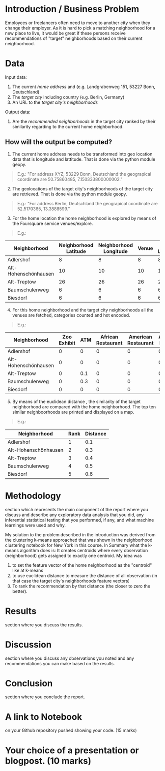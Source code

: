 # Introduction / Business Problem
Employees or freelancers often need to move to another city when they change their employer. 
As it is hard to pick a matching neighborhood for a new place to live, 
it would be great if these persons receive recommendations of "target" neighborhoods based on their current neighborhood.

# Data
Input data:
1. The current *home address* and (e.g. Landgrabenweg 151, 53227 Bonn, Deutschland)
2. The *target city* including country  (e.g. Berlin, Germany)
3. An URL to the *target city's neighborhoods*

Output data:
1. Are the *recommended neighborhoods* in the target city ranked by their similarity regarding to the current home neighborhood.

## How will the output be computed?
1. The current home address needs to be transformed into geo location data that is longitude and lattitude. That is done via the python module geopy.
> E.g.: "For address XYZ, 53229 Bonn, Deutschland the geograpical coordinate are 50.75860485, 7.150333800000002."
2. The geolocations of the target city's neighborhoods of the target city are retrieved. That is done via the python module geopy.
> E.g.: "For address Berlin, Deutschland the geograpical coordinate are 52.5170365, 13.3888599."
3. For the home location the home neighborhood is explored by means of the Foursquare service venues/explore.
> E.g.:  


| Neighborhood | Neighborhood  Latitude | Neighborhood Longitude |	Venue |	Venue Latitude |	Venue Longitude 	|Venue Category |
| --- | --- | --- | --- | --- |--- |--- |
| Adlershof |	8 |	8 |	8 	|8 |	8 	|8|
|Alt-Hohenschönhausen| 	10| 	10| 	10| 	10| 	10| 	10|
|Alt-Treptow| 	26| 	26| 	26| 	26| 	26| 	26|
|Baumschulenweg| 	6| 	6| 	6| 	6| 	6| 	6|
|Biesdorf| 	6| 	6| 	6| 	6| 	6| 	6|

4. For this home neighborhood and the target city neighborhoods all the venues are fetched, categories counted and hot encoded.
> E.g.: 

| Neighborhood | Zoo Exhibit | ATM |	African Restaurant |	American Restaurant |	Argentinian Restaurant  	| Art Gallery|
| --- | --- | --- | --- | --- |--- |--- |
| Adlershof |	0 |	0|	0 	|0 |	0	|0|
|Alt-Hohenschönhausen| 	0| 	0| 	0| 	0| 	0| 	0|
|Alt-Treptow| 	0| 	0.1| 	0| 	0| 	0| 	0.7|
|Baumschulenweg| 	0| 	0.3| 	0| 	0| 	0| 	0|
|Biesdorf| 	0| 	0| 	0| 	0| 	0| 	0|


5. By means of the euclidean distance , the similarity of the target neighborhood are compared with the home neighborhood. The top ten similar neighboorhoods are printed and displayed on a map.

> E.g.: 

| Neighborhood | Rank | Distance |
| --- | --- | --- | 
| Adlershof |	1 |	0.1|
|Alt-Hohenschönhausen| 	2| 	0.3|
|Alt-Treptow| 	3| 	0.4|
|Baumschulenweg| 	4| 	0.5|
|Biesdorf| 	5| 	0.6|


# Methodology 
section which represents the main component of the report where you discuss and describe any exploratory data analysis that you did, any inferential statistical testing that you performed, if any, and what machine learnings were used and why.

My solution to the problem described in the introduction was derived from the clustering k-means approached that was shown in the neighborhood clustering notebook for New York in this course. 
In Summary what the k-means algorithm does is: It creates centroids where every observation (neighborhood) gets assigned to exactly one centroid.
My idea was 
1. to set the feature vector of the home neighborhood as the "centroid" like at k-means
2. to use euclidean distance to measure the distance of all observation (in that case the target city's neighborhoods feature vectors)
3. To rank the recommendation by that distance (the closer to zero the better).


# Results 
section where you discuss the results.
# Discussion 
section where you discuss any observations you noted and any recommendations you can make based on the results.
# Conclusion 
section where you conclude the report.

# A link to Notebook 
on your Github repository pushed showing your code. (15 marks)

# Your choice of a presentation or blogpost. (10 marks)
